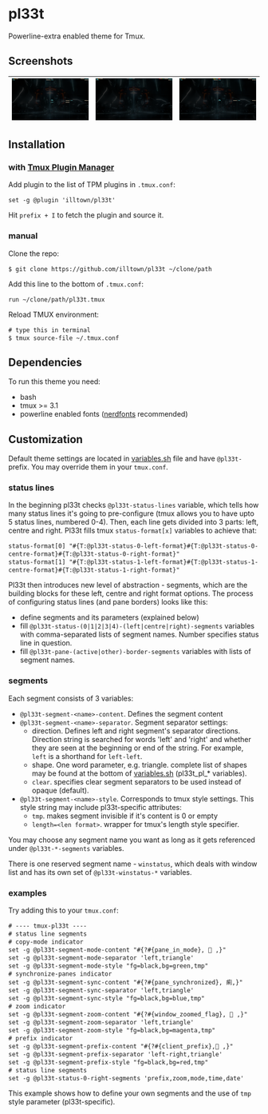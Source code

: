 # pl33t
Powerline-extra enabled theme for Tmux.
## Screenshots
|![pl33t panes](screenshots/pl33t_panes.png)|![pl33t indicators](screenshots/pl33t_indicators.png)|![pl33t background activity](screenshots/pl33t_bg_activity.png)|
|-|-|-|

## Installation
### with [Tmux Plugin Manager](https://github.com/tmux-plugins/tpm)

Add plugin to the list of TPM plugins in `.tmux.conf`:

    set -g @plugin 'illtown/pl33t'

Hit `prefix + I` to fetch the plugin and source it.

### manual

Clone the repo:

    $ git clone https://github.com/illtown/pl33t ~/clone/path

Add this line to the bottom of `.tmux.conf`:

    run ~/clone/path/pl33t.tmux

Reload TMUX environment:

    # type this in terminal
    $ tmux source-file ~/.tmux.conf

## Dependencies

To run this theme you need:

* bash
* tmux >= 3.1
* powerline enabled fonts ([nerdfonts](https://www.nerdfonts.com) recommended)

## Customization
Default theme settings are located in [variables.sh](scripts/variables.sh) file and have `@pl33t-` prefix. You may override them in your `tmux.conf`.
### status lines
In the beginning pl33t checks `@pl33t-status-lines` variable, which tells how many status lines it's going to pre-configure (tmux allows you to have upto 5 status lines, numbered 0-4).
Then, each line gets divided into 3 parts: left, centre and right. Pl33t fills tmux `status-format[x]` variables to achieve that:
```
status-format[0] "#{T:@pl33t-status-0-left-format}#{T:@pl33t-status-0-centre-format}#{T:@pl33t-status-0-right-format}"
status-format[1] "#{T:@pl33t-status-1-left-format}#{T:@pl33t-status-1-centre-format}#{T:@pl33t-status-1-right-format}"
```
Pl33t then introduces new level of abstraction - segments, which are the building blocks for these left, centre and right format options.
The process of configuring status lines (and pane borders) looks like this:
  * define segments and its parameters (explained below)
  * fill `@pl33t-status-(0|1|2|3|4)-(left|centre|right)-segments` variables with comma-separated lists of segment names. Number specifies status line in question.
  * fill `@pl33t-pane-(active|other)-border-segments` variables with lists of segment names.
### segments
Each segment consists of 3 variables:
  * `@pl33t-segment-<name>-content`. Defines the segment content
  * `@pl33t-segment-<name>-separator`. Segment separator settings:
    * direction. Defines left and right segment's separator directions. Direction string is searched for words 'left' and 'right' and whether they are seen at the beginning or end of the string. For example, `left` is a shorthand for `left-left`.
    * shape. One word parameter, e.g. triangle. complete list of shapes may be found at the bottom of [variables.sh](scripts/variables.sh) (pl33t_pl_* variables).
    * `clear`. specifies clear segment separators to be used instead of opaque (default).
  * `@pl33t-segment-<name>-style`. Corresponds to tmux style settings. This style string may include pl33t-specific attributes:
    * `tmp`. makes segment invisible if it's content is 0 or empty
    * `length=<len format>`. wrapper for tmux's length style specifier.

You may choose any segment name you want as long as it gets referenced under `@pl33t-*-segments` variables.

There is one reserved segment name - `winstatus`, which deals with window list and has its own set of `@pl33t-winstatus-*` variables.
### examples
Try adding this to your `tmux.conf`:
```
# ---- tmux-pl33t ----
# status line segments
# copy-mode indicator
set -g @pl33t-segment-mode-content "#{?#{pane_in_mode},  ,}"
set -g @pl33t-segment-mode-separator 'left,triangle'
set -g @pl33t-segment-mode-style "fg=black,bg=green,tmp"
# synchronize-panes indicator
set -g @pl33t-segment-sync-content "#{?#{pane_synchronized}, 痢,}"
set -g @pl33t-segment-sync-separator 'left,triangle'
set -g @pl33t-segment-sync-style "fg=black,bg=blue,tmp"
# zoom indicator
set -g @pl33t-segment-zoom-content "#{?#{window_zoomed_flag},  ,}"
set -g @pl33t-segment-zoom-separator 'left,triangle'
set -g @pl33t-segment-zoom-style "fg=black,bg=magenta,tmp"
# prefix indicator
set -g @pl33t-segment-prefix-content "#{?#{client_prefix}, ,}"
set -g @pl33t-segment-prefix-separator 'left-right,triangle'
set -g @pl33t-segment-prefix-style "fg=black,bg=red,tmp"
# status line segments
set -g @pl33t-status-0-right-segments 'prefix,zoom,mode,time,date'
```
This example shows how to define your own segments and the use of `tmp` style parameter (pl33t-specific).
